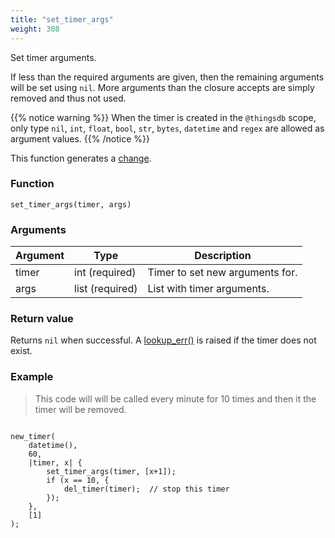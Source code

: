 ```yaml
---
title: "set_timer_args"
weight: 308
---
```


Set timer arguments.

If less than the required arguments are given, then the remaining arguments will
be set using `nil`. More arguments than the closure accepts are simply removed and thus not used.

{{% notice warning %}}
When the timer is created in the `@thingsdb` scope, only type `nil`, `int`, `float`, `bool`, `str`, `bytes`, `datetime` and `regex` are allowed as argument values.
{{% /notice %}}

This function generates a [change](../../overview/changes).

### Function

`set_timer_args(timer, args)`

### Arguments

Argument | Type | Description
-------- | ---- | -----------
timer | int (required) | Timer to set new arguments for.
args | list (required) | List with timer arguments.

### Return value

Returns `nil` when successful. A [lookup_err()](../../errors/lookup_err) is raised if the timer does not exist.

### Example

> This code will will be called every minute for 10 times and then it the timer will be removed.

```thingsdb,should_pass

new_timer(
    datetime(),
    60,
    |timer, x| {
        set_timer_args(timer, [x+1]);
        if (x == 10, {
            del_timer(timer);  // stop this timer
        });
    },
    [1]
);

```
